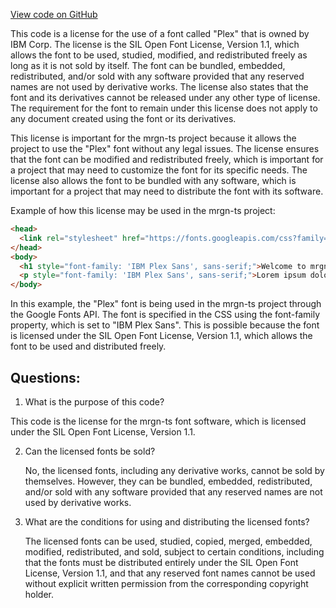 [View code on GitHub](https://github.com/mrgnlabs/mrgn-ts/apps/marginfi-landing-page/src/assets/IBM_Plex_Sans/OFL.txt)

This code is a license for the use of a font called "Plex" that is owned by IBM Corp. The license is the SIL Open Font License, Version 1.1, which allows the font to be used, studied, modified, and redistributed freely as long as it is not sold by itself. The font can be bundled, embedded, redistributed, and/or sold with any software provided that any reserved names are not used by derivative works. The license also states that the font and its derivatives cannot be released under any other type of license. The requirement for the font to remain under this license does not apply to any document created using the font or its derivatives.

This license is important for the mrgn-ts project because it allows the project to use the "Plex" font without any legal issues. The license ensures that the font can be modified and redistributed freely, which is important for a project that may need to customize the font for its specific needs. The license also allows the font to be bundled with any software, which is important for a project that may need to distribute the font with its software.

Example of how this license may be used in the mrgn-ts project:

```html
<head>
  <link rel="stylesheet" href="https://fonts.googleapis.com/css?family=IBM+Plex+Sans">
</head>
<body>
  <h1 style="font-family: 'IBM Plex Sans', sans-serif;">Welcome to mrgn-ts!</h1>
  <p style="font-family: 'IBM Plex Sans', sans-serif;">Lorem ipsum dolor sit amet, consectetur adipiscing elit. Sed euismod, nisl vel bibendum bibendum, velit sapien bibendum sapien, vel bibendum sapien sapien vel sapien.</p>
</body>
```

In this example, the "Plex" font is being used in the mrgn-ts project through the Google Fonts API. The font is specified in the CSS using the font-family property, which is set to "IBM Plex Sans". This is possible because the font is licensed under the SIL Open Font License, Version 1.1, which allows the font to be used and distributed freely.
## Questions: 
 1. What is the purpose of this code?
   
   This code is the license for the mrgn-ts font software, which is licensed under the SIL Open Font License, Version 1.1.

2. Can the licensed fonts be sold?
   
   No, the licensed fonts, including any derivative works, cannot be sold by themselves. However, they can be bundled, embedded, redistributed, and/or sold with any software provided that any reserved names are not used by derivative works.

3. What are the conditions for using and distributing the licensed fonts?
   
   The licensed fonts can be used, studied, copied, merged, embedded, modified, redistributed, and sold, subject to certain conditions, including that the fonts must be distributed entirely under the SIL Open Font License, Version 1.1, and that any reserved font names cannot be used without explicit written permission from the corresponding copyright holder.